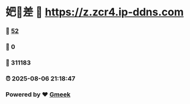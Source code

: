 # 妑🔭差 :link: https://z.zcr4.ip-ddns.com 
### :page_facing_up: [52](https://z.zcr4.ip-ddns.com/tag.html) 
### :speech_balloon: 0 
### :hibiscus: 311183 
### :alarm_clock: 2025-08-06 21:18:47 
### Powered by :heart: [Gmeek](https://github.com/Meekdai/Gmeek)
